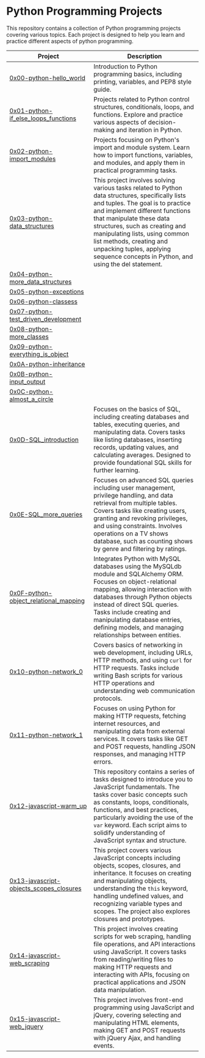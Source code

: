 # Python Programming Projects

This repository contains a collection of Python programming projects covering various topics. Each project is designed to help you learn and practice different aspects of python programming.

| Project | Description |
|---------|-------------|
| [0x00-python-hello_world](./0x00-python-hello_world) | Introduction to Python programming basics, including printing, variables, and PEP8 style guide. |
| [0x01-python-if_else_loops_functions](./0x01-python-if_else_loops_functions) | Projects related to Python control structures, conditionals, loops, and functions. Explore and practice various aspects of decision-making and iteration in Python. |
| [0x02-python-import_modules](./0x02-python-import_modules) | Projects focusing on Python's import and module system. Learn how to import functions, variables, and modules, and apply them in practical programming tasks. |
| [0x03-python-data_structures](./0x03-python-data_structures) | This project involves solving various tasks related to Python data structures, specifically lists and tuples. The goal is to practice and implement different functions that manipulate these data structures, such as creating and manipulating lists, using common list methods, creating and unpacking tuples, applying sequence concepts in Python, and using the del statement. |
| [0x04-python-more_data_structures](./0x04-python-more_data_structuress) |  |
| [0x05-python-exceptions](./0x05-python-exceptions) |  |
| [0x06-python-classess](./0x06-python-classes) |  |
| [0x07-python-test_driven_development](./0x07-python-test_driven_development) |  |
| [0x08-python-more_classes](./0x08-python-more_classes) |  |
| [0x09-python-everything_is_object](./0x09-python-everything_is_object) |  |
| [0x0A-python-inheritance](./0x0A-python-inheritance) |  |
| [0x0B-python-input_output](./0x0B-python-input_output) |  |
| [0x0C-python-almost_a_circle](./0x0C-python-almost_a_circle) |  |
| [0x0D-SQL_introduction](./0x0D-SQL_introduction) | Focuses on the basics of SQL, including creating databases and tables, executing queries, and manipulating data. Covers tasks like listing databases, inserting records, updating values, and calculating averages. Designed to provide foundational SQL skills for further learning. |
| [0x0E-SQL_more_queries](./0x0E-SQL_more_queries) | Focuses on advanced SQL queries including user management, privilege handling, and data retrieval from multiple tables. Covers tasks like creating users, granting and revoking privileges, and using constraints. Involves operations on a TV shows database, such as counting shows by genre and filtering by ratings. |
| [0x0F-python-object_relational_mapping](./0x0F-python-object_relational_mapping) | Integrates Python with MySQL databases using the MySQLdb module and SQLAlchemy ORM. Focuses on object-relational mapping, allowing interaction with databases through Python objects instead of direct SQL queries. Tasks include creating and manipulating database entries, defining models, and managing relationships between entities. |
| [0x10-python-network_0](./0x10-python-network_0) | Covers basics of networking in web development, including URLs, HTTP methods, and using `curl` for HTTP requests. Tasks include writing Bash scripts for various HTTP operations and understanding web communication protocols. |
| [0x11-python-network_1](./0x11-python-network_1) | Focuses on using Python for making HTTP requests, fetching internet resources, and manipulating data from external services. It covers tasks like GET and POST requests, handling JSON responses, and managing HTTP errors. |
| [0x12-javascript-warm_up](./0x12-javascript-warm_up) | This repository contains a series of tasks designed to introduce you to JavaScript fundamentals. The tasks cover basic concepts such as constants, loops, conditionals, functions, and best practices, particularly avoiding the use of the `var` keyword. Each script aims to solidify understanding of JavaScript syntax and structure. |
| [0x13-javascript-objects_scopes_closures](./0x13-javascript-objects_scopes_closures) | This project covers various JavaScript concepts including objects, scopes, closures, and inheritance. It focuses on creating and manipulating objects, understanding the `this` keyword, handling undefined values, and recognizing variable types and scopes. The project also explores closures and prototypes. |
| [0x14-javascript-web_scraping](./0x14-javascript-web_scraping) | This project involves creating scripts for web scraping, handling file operations, and API interactions using JavaScript. It covers tasks from reading/writing files to making HTTP requests and interacting with APIs, focusing on practical applications and JSON data manipulation. |
| [0x15-javascript-web_jquery](./0x15-javascript-web_jquery) | This project involves front-end programming using JavaScript and jQuery, covering selecting and manipulating HTML elements, making GET and POST requests with jQuery Ajax, and handling events. |
